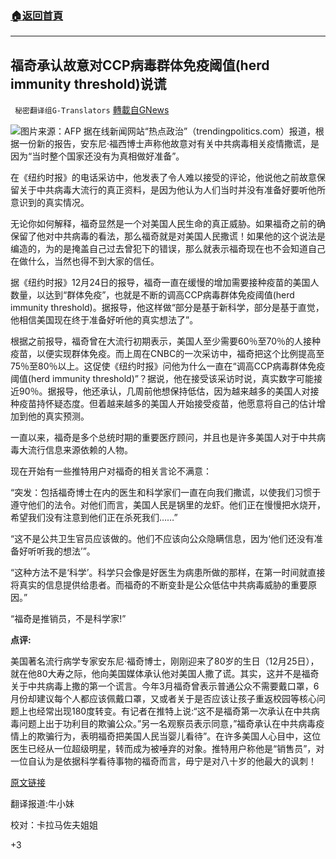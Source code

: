 ###  [:house:返回首頁](https://github.com/ourhimalayas/txt)
---

## 福奇承认故意对CCP病毒群体免疫阈值(herd immunity threshold)说谎
` 秘密翻译组G-Translators` [轉載自GNews](https://gnews.org/zh-hans/691831/)

![]()![](https://gnews.org/wp-content/uploads/2020/12/1-244.png)图片来源：AFP
据在线新闻网站“热点政治”（trendingpolitics.com）报道，根据一份新的报告，安东尼·福西博士声称他故意对有关中共病毒相关疫情撒谎，是因为“当时整个国家还没有为真相做好准备”。

在《纽约时报》的电话采访中，他发表了令人难以接受的评论，他说他之前故意保留关于中共病毒大流行的真正资料，是因为他认为人们当时并没有准备好要听他所意识到的真实情况。

无论你如何解释，福奇显然是一个对美国人民生命的真正威胁。如果福奇之前的确保留了他对中共病毒的看法，那么福奇就是对美国人民撒谎！如果他的这个说法是编造的，为的是掩盖自己过去曾犯下的错误，那么就表示福奇现在也不会知道自己在做什么，当然也得不到大家的信任。

据《纽约时报》12月24日的报导，福奇一直在缓慢的增加需要接种疫苗的美国人数量，以达到“群体免疫”，也就是不断的调高CCP病毒群体免疫阈值(herd immunity threshold)。据报导，他这样做“部分是基于新科学，部分是基于直觉，他相信美国现在终于准备好听他的真实想法了”。

根据之前报导，福奇曾在大流行初期表示，美国人至少需要60％至70％的人接种疫苗，以便实现群体免疫。而上周在CNBC的一次采访中，福奇把这个比例提高至75％至80％以上。这促使《纽约时报》问他为什么一直在“调高CCP病毒群体免疫阈值(herd immunity threshold)”？据说，他在接受该采访时说，真实数字可能接近90％。据报导，他还承认，几周前他想保持低估，因为越来越多的美国人对接种疫苗持怀疑态度。但着越来越多的美国人开始接受疫苗，他愿意将自己的估计增加到他的真实预测。

一直以来，福奇是多个总统时期的重要医疗顾问，并且也是许多美国人对于中共病毒大流行信息来源依赖的人物。

现在开始有一些推特用户对福奇的相关言论不满意：

“突发：包括福奇博士在内的医生和科学家们一直在向我们撒谎，以使我们习惯于遵守他们的法令。对他们而言，美国人民是锅里的龙虾。他们正在慢慢把水烧开，希望我们没有注意到他们正在杀死我们……”

“这不是公共卫生官员应该做的。他们不应该向公众隐瞒信息，因为‘他们还没有准备好听听我的想法’”。

“这种方法不是‘科学’。科学只会像是好医生为病患所做的那样，在第一时间就直接将真实的信息提供给患者。而福奇的不断变卦是公众低估中共病毒威胁的重要原因。”

“福奇是推销员，不是科学家!”

**点评:**

美国著名流行病学专家安东尼·福奇博士，刚刚迎来了80岁的生日（12月25日），就在他80大寿之际，他向美国媒体承认他对美国人撒了谎。其实，这并不是福奇关于中共病毒上撒的第一个谎言。今年3月福奇曾表示普通公众不需要戴口罩，6月份却建议每个人都应该佩戴口罩，又或者关于是否应该让孩子重返校园等核心问题上也经常出现180度转变。有记者在推特上说:“这不是福奇第一次承认在中共病毒问题上出于功利目的欺骗公众。”另一名观察员表示同意，”福奇承认在中共病毒疫情上的欺骗行为，表明福奇把美国人民当婴儿看待”。在许多美国人心目中，这位医生已经从一位超级明星，转而成为被唾弃的对象。推特用户称他是“销售员”，对一位自认为是依据科学看待事物的福奇而言，毋宁是对八十岁的他最大的讽刺！

[原文链接](https://trendingpolitics.com/breaking-fauci-admits-he-deliberately-lied-about-coronavirus-claims-we-weren-t-ready-for-truth/)

翻译报道:牛小妹

校对：卡拉马佐夫姐姐

+3
